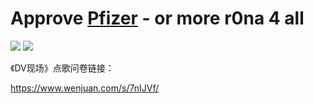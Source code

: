 # Approve [Pfizer](https://zh.wikipedia.org/zh/%E8%BE%89%E7%91%9E%EF%BC%8DBioNTech_2019%E5%86%A0%E7%8A%B6%E7%97%85%E6%AF%92%E7%97%85%E7%96%AB%E8%8B%97) - or more r0na 4 all

[![](https://img.shields.io/badge/We_Support_Anti--996-Mega_Corps_Not_Welcome-ff6c00.svg)](https://github.com/996icu/996.ICU/blob/master/README_CN.md)
[![](https://img.shields.io/badge/Don't_forget_to_boycott_them!-ff6c00.svg)](https://github.com/996icu/996.ICU/blob/master/blacklist)

《DV现场》点歌问卷链接：

https://www.wenjuan.com/s/7nIJVf/

